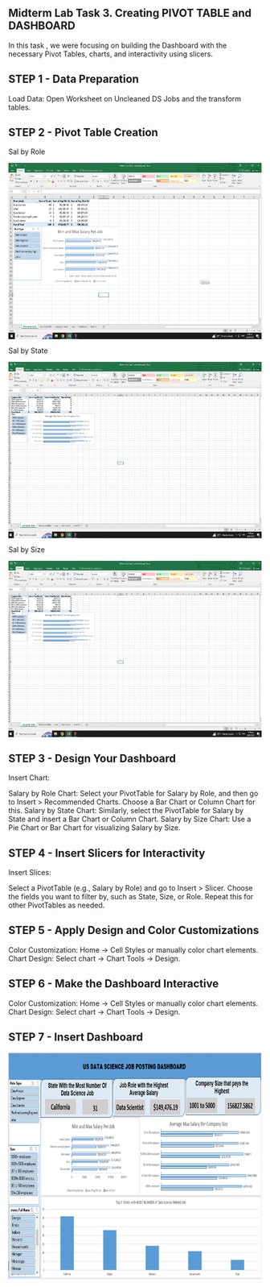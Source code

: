 ## Midterm Lab Task 3. Creating PIVOT TABLE and DASHBOARD ##

In this task , we were focusing on building the Dashboard with the necessary Pivot Tables, charts, and
interactivity using slicers.

## STEP 1 - Data Preparation ##
Load Data: Open Worksheet on Uncleaned DS Jobs and the transform tables.

##  STEP 2 - Pivot Table Creation ##

Sal by Role

<img src="https://github.com/itscole05/EDM-Portfolio--Miranda/blob/main/Midterm%20Lab%20Task%203/images3/role%20pivot%20table.png" align="center" height="350" width="600"/>

Sal by State

<img src="https://github.com/itscole05/EDM-Portfolio--Miranda/blob/main/Midterm%20Lab%20Task%203/images3/size%20pivot%20table.png" align="center" height="350" width="600"/>

Sal by Size

<img src="https://github.com/itscole05/EDM-Portfolio--Miranda/blob/main/Midterm%20Lab%20Task%203/images3/size%20pivot%20table.png" align="center" height="350" width="600"/>



## STEP 3 - Design Your Dashboard ##


Insert Chart:

Salary by Role Chart: Select your PivotTable for Salary by Role, and then go to Insert > Recommended Charts. Choose a Bar Chart or Column Chart for this.
Salary by State Chart: Similarly, select the PivotTable for Salary by State and insert a Bar Chart or Column Chart.
Salary by Size Chart: Use a Pie Chart or Bar Chart for visualizing Salary by Size.


## STEP 4 - Insert Slicers for Interactivity ##

Insert Slices:

Select a PivotTable (e.g., Salary by Role) and go to Insert > Slicer.
Choose the fields you want to filter by, such as State, Size, or Role.
Repeat this for other PivotTables as needed.

## STEP 5 - Apply Design and Color Customizations ##

Color Customization: Home → Cell Styles or manually color chart elements. Chart Design: Select chart → Chart Tools → Design.

## STEP 6 - Make the Dashboard Interactive ##

Color Customization: Home → Cell Styles or manually color chart elements. Chart Design: Select chart → Chart Tools → Design.

## STEP 7 - Insert Dashboard ##

<img src="https://github.com/itscole05/EDM-Portfolio--Miranda/blob/main/Midterm%20Lab%20Task%203/images3/dashboard.png" height="450" width="900"/>
